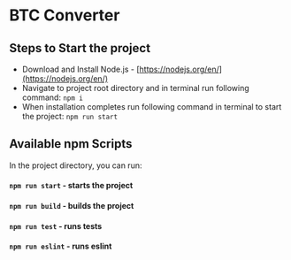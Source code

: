 # BTC Converter
## Steps to Start the project

* Download and Install Node.js - [https://nodejs.org/en/](https://nodejs.org/en/)
* Navigate to project root directory and in terminal run following command: `npm i`
* When installation completes run following command in terminal to start the project: `npm run start`

## Available npm Scripts

In the project directory, you can run:

#### `npm run start` - starts the project
#### `npm run build` - builds the project
#### `npm run test` - runs tests
#### `npm run eslint` - runs eslint